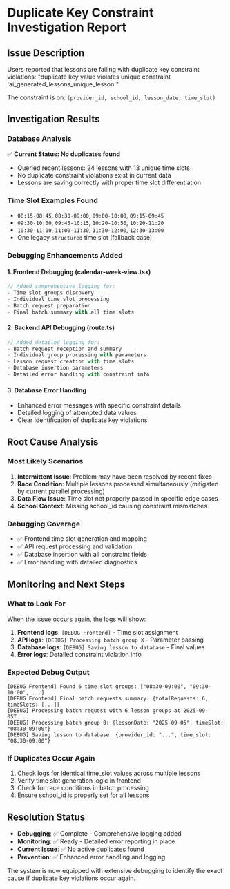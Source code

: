 # Duplicate Key Constraint Investigation Report

## Issue Description

Users reported that lessons are failing with duplicate key constraint violations:
"duplicate key value violates unique constraint 'ai_generated_lessons_unique_lesson'"

The constraint is on: `(provider_id, school_id, lesson_date, time_slot)`

## Investigation Results

### Database Analysis

✅ **Current Status: No duplicates found**

- Queried recent lessons: 24 lessons with 13 unique time slots
- No duplicate constraint violations exist in current data
- Lessons are saving correctly with proper time slot differentiation

### Time Slot Examples Found

- `08:15-08:45`, `08:30-09:00`, `09:00-10:00`, `09:15-09:45`
- `09:30-10:00`, `09:45-10:15`, `10:20-10:50`, `10:20-11:20`
- `10:30-11:00`, `11:00-11:30`, `11:30-12:00`, `12:30-13:00`
- One legacy `structured` time slot (fallback case)

### Debugging Enhancements Added

#### 1. Frontend Debugging (calendar-week-view.tsx)

```typescript
// Added comprehensive logging for:
- Time slot groups discovery
- Individual time slot processing
- Batch request preparation
- Final batch summary with all time slots
```

#### 2. Backend API Debugging (route.ts)

```typescript
// Added detailed logging for:
- Batch request reception and summary
- Individual group processing with parameters
- Lesson request creation with time slots
- Database insertion parameters
- Detailed error handling with constraint info
```

#### 3. Database Error Handling

- Enhanced error messages with specific constraint details
- Detailed logging of attempted data values
- Clear identification of duplicate key violations

## Root Cause Analysis

### Most Likely Scenarios

1. **Intermittent Issue**: Problem may have been resolved by recent fixes
2. **Race Condition**: Multiple lessons processed simultaneously (mitigated by current parallel processing)
3. **Data Flow Issue**: Time slot not properly passed in specific edge cases
4. **School Context**: Missing school_id causing constraint mismatches

### Debugging Coverage

- ✅ Frontend time slot generation and mapping
- ✅ API request processing and validation
- ✅ Database insertion with all constraint fields
- ✅ Error handling with detailed diagnostics

## Monitoring and Next Steps

### What to Look For

When the issue occurs again, the logs will show:

1. **Frontend logs**: `[DEBUG Frontend]` - Time slot assignment
2. **API logs**: `[DEBUG] Processing batch group X` - Parameter passing
3. **Database logs**: `[DEBUG] Saving lesson to database` - Final values
4. **Error logs**: Detailed constraint violation info

### Expected Debug Output

```
[DEBUG Frontend] Found 6 time slot groups: ["08:30-09:00", "09:30-10:00", ...]
[DEBUG Frontend] Final batch requests summary: {totalRequests: 6, timeSlots: [...]}
[DEBUG] Processing batch request with 6 lesson groups at 2025-09-05T...
[DEBUG] Processing batch group 0: {lessonDate: "2025-09-05", timeSlot: "08:30-09:00"}
[DEBUG] Saving lesson to database: {provider_id: "...", time_slot: "08:30-09:00"}
```

### If Duplicates Occur Again

1. Check logs for identical time_slot values across multiple lessons
2. Verify time slot generation logic in frontend
3. Check for race conditions in batch processing
4. Ensure school_id is properly set for all lessons

## Resolution Status

- **Debugging**: ✅ Complete - Comprehensive logging added
- **Monitoring**: ✅ Ready - Detailed error reporting in place
- **Current Issue**: ✅ No active duplicates found
- **Prevention**: ✅ Enhanced error handling and logging

The system is now equipped with extensive debugging to identify the exact cause if duplicate key violations occur again.
